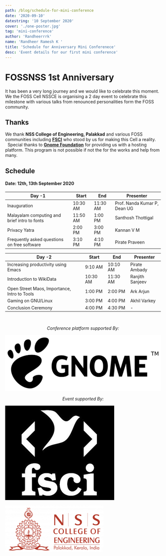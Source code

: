 ```yaml
---
path: /blog/schedule-for-mini-conference
date: '2020-09-10'
datestring: '10 September 2020'
cover: './one-poster.jpg'
tag: 'mini-conference'
author: 'Randheerrrk'
name: 'Randheer Ramesh K '
title: 'Schedule for Anniversary Mini Conferenece'
desc: 'Event details for our first mini conference'
---
```


# FOSSNSS 1st Anniversary

It has been a very long journey and we would like to celebrate this moment. We the FOSS Cell NSSCE is organising a 2 day event to celebrate this milestone with various talks from renounced personalities form the FOSS community.

## Thanks

We thank **NSS College of Engineering, Palakkad** and various FOSS communities including <a href="https://fsci.org.in/">**FSCI**</a> who stood by us for making this Cell a reality.<br/>&nbsp;&nbsp;Special thanks to <a href="https://www.gnome.org">**Gnome Foundation**</a> for providing us with a hosting platform. This program is not possible if not the for the works and help from many.

## Schedule

#### Date: 12th, 13th September 2020

| Day -1                                       | Start    | End      | Presenter                    |
| -------------------------------------------- | -------- | -------- | ---------------------------- |
| Inauguration                                 | 10:30 AM | 11:30 AM | Prof. Nanda Kumar P, Dean UG |
| Malayalam computing and brief intro to fonts | 11:50 AM | 1:00 PM  | Santhosh Thottigal           |
| Privacy Yatra                                | 2:00 PM  | 3:00 PM  | Kannan V M                   |
| Frequently asked questions on free software  | 3:10 PM  | 4:10 PM  | Pirate Praveen               |

| Day -2                                       | Start    | End      | Presenter       |
| -------------------------------------------- | -------- | -------- | --------------- |
| Increasing productivity using Emacs          | 9:10 AM  | 10:10 AM | Pirate Ambady   |
| Introduction to WikiData                     | 10:30 AM | 11:30 AM | Ranjith Sanjeev |
| Open Street Maos, Importance, Intro to Tools | 1:00 PM  | 2:00 PM  | Ark Arjun       |
| Gaming on GNU/Linux                          | 3:00 PM  | 4:00 PM  | Akhil Varkey    |
| Conclusion Ceremony                          | 4:00 PM  | 4:30 PM  | -               |

<br/>
<p style="text-align: center"><em>Conference platform supported By:</em></p>

[![Gnome Foundation](./gnome-logo.jpg)](https://www.gnome.org/)
<br/>

<p style="text-align: center"><em>Event supported By:</em></p>

![FSCI](./fsci-logo.jpg)
<br/>

![NSS College Of Engineering](./nssce-logo.png)
